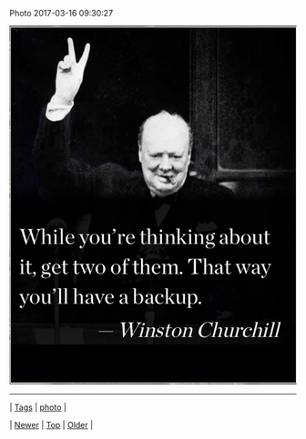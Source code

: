 <!--
title: Photo 2017-03-16 09
date: 2020-06-28T15:27:00.156Z
tags: photo
-->


Photo 2017-03-16 09:30:27

![](158469267892-0.jpg)

<!--BOTTOM-POST-NAVIGATION-->
---

| [Tags](tags.md) | [photo](tag-photo.md) |

| [Newer](158442988353.md) | [Top](index.md) | [Older](158474152310.md) |
